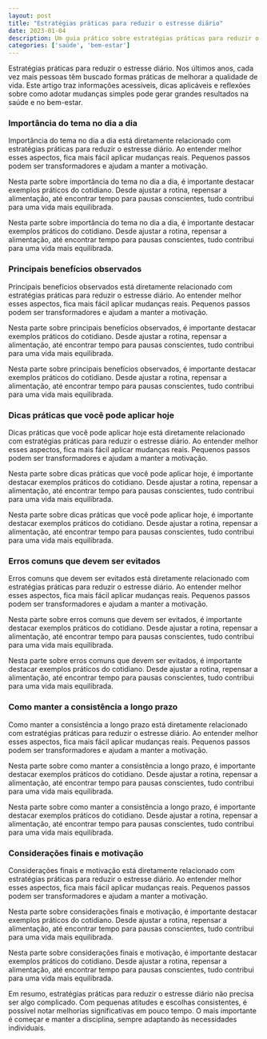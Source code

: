 ```yaml
---
layout: post
title: "Estratégias práticas para reduzir o estresse diário"
date: 2023-01-04
description: Um guia prático sobre estratégias práticas para reduzir o estresse diário, com dicas acessíveis para o dia a dia.
categories: ['saúde', 'bem-estar']
---
```


Estratégias práticas para reduzir o estresse diário. Nos últimos anos, cada vez mais pessoas têm buscado formas práticas de melhorar a qualidade de vida. Este artigo traz informações acessíveis, dicas aplicáveis e reflexões sobre como adotar mudanças simples pode gerar grandes resultados na saúde e no bem-estar.

### Importância do tema no dia a dia

Importância do tema no dia a dia está diretamente relacionado com estratégias práticas para reduzir o estresse diário. Ao entender melhor esses aspectos, fica mais fácil aplicar mudanças reais. Pequenos passos podem ser transformadores e ajudam a manter a motivação.

Nesta parte sobre importância do tema no dia a dia, é importante destacar exemplos práticos do cotidiano. Desde ajustar a rotina, repensar a alimentação, até encontrar tempo para pausas conscientes, tudo contribui para uma vida mais equilibrada.

Nesta parte sobre importância do tema no dia a dia, é importante destacar exemplos práticos do cotidiano. Desde ajustar a rotina, repensar a alimentação, até encontrar tempo para pausas conscientes, tudo contribui para uma vida mais equilibrada.

### Principais benefícios observados

Principais benefícios observados está diretamente relacionado com estratégias práticas para reduzir o estresse diário. Ao entender melhor esses aspectos, fica mais fácil aplicar mudanças reais. Pequenos passos podem ser transformadores e ajudam a manter a motivação.

Nesta parte sobre principais benefícios observados, é importante destacar exemplos práticos do cotidiano. Desde ajustar a rotina, repensar a alimentação, até encontrar tempo para pausas conscientes, tudo contribui para uma vida mais equilibrada.

Nesta parte sobre principais benefícios observados, é importante destacar exemplos práticos do cotidiano. Desde ajustar a rotina, repensar a alimentação, até encontrar tempo para pausas conscientes, tudo contribui para uma vida mais equilibrada.

### Dicas práticas que você pode aplicar hoje

Dicas práticas que você pode aplicar hoje está diretamente relacionado com estratégias práticas para reduzir o estresse diário. Ao entender melhor esses aspectos, fica mais fácil aplicar mudanças reais. Pequenos passos podem ser transformadores e ajudam a manter a motivação.

Nesta parte sobre dicas práticas que você pode aplicar hoje, é importante destacar exemplos práticos do cotidiano. Desde ajustar a rotina, repensar a alimentação, até encontrar tempo para pausas conscientes, tudo contribui para uma vida mais equilibrada.

Nesta parte sobre dicas práticas que você pode aplicar hoje, é importante destacar exemplos práticos do cotidiano. Desde ajustar a rotina, repensar a alimentação, até encontrar tempo para pausas conscientes, tudo contribui para uma vida mais equilibrada.

### Erros comuns que devem ser evitados

Erros comuns que devem ser evitados está diretamente relacionado com estratégias práticas para reduzir o estresse diário. Ao entender melhor esses aspectos, fica mais fácil aplicar mudanças reais. Pequenos passos podem ser transformadores e ajudam a manter a motivação.

Nesta parte sobre erros comuns que devem ser evitados, é importante destacar exemplos práticos do cotidiano. Desde ajustar a rotina, repensar a alimentação, até encontrar tempo para pausas conscientes, tudo contribui para uma vida mais equilibrada.

Nesta parte sobre erros comuns que devem ser evitados, é importante destacar exemplos práticos do cotidiano. Desde ajustar a rotina, repensar a alimentação, até encontrar tempo para pausas conscientes, tudo contribui para uma vida mais equilibrada.

### Como manter a consistência a longo prazo

Como manter a consistência a longo prazo está diretamente relacionado com estratégias práticas para reduzir o estresse diário. Ao entender melhor esses aspectos, fica mais fácil aplicar mudanças reais. Pequenos passos podem ser transformadores e ajudam a manter a motivação.

Nesta parte sobre como manter a consistência a longo prazo, é importante destacar exemplos práticos do cotidiano. Desde ajustar a rotina, repensar a alimentação, até encontrar tempo para pausas conscientes, tudo contribui para uma vida mais equilibrada.

Nesta parte sobre como manter a consistência a longo prazo, é importante destacar exemplos práticos do cotidiano. Desde ajustar a rotina, repensar a alimentação, até encontrar tempo para pausas conscientes, tudo contribui para uma vida mais equilibrada.

### Considerações finais e motivação

Considerações finais e motivação está diretamente relacionado com estratégias práticas para reduzir o estresse diário. Ao entender melhor esses aspectos, fica mais fácil aplicar mudanças reais. Pequenos passos podem ser transformadores e ajudam a manter a motivação.

Nesta parte sobre considerações finais e motivação, é importante destacar exemplos práticos do cotidiano. Desde ajustar a rotina, repensar a alimentação, até encontrar tempo para pausas conscientes, tudo contribui para uma vida mais equilibrada.

Nesta parte sobre considerações finais e motivação, é importante destacar exemplos práticos do cotidiano. Desde ajustar a rotina, repensar a alimentação, até encontrar tempo para pausas conscientes, tudo contribui para uma vida mais equilibrada.

Em resumo, estratégias práticas para reduzir o estresse diário não precisa ser algo complicado. Com pequenas atitudes e escolhas consistentes, é possível notar melhorias significativas em pouco tempo. O mais importante é começar e manter a disciplina, sempre adaptando às necessidades individuais.
